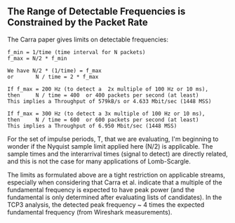 ## The Range of Detectable Frequencies is Constrained by the Packet Rate

The Carra paper gives limits on detectable frequencies: 

```
f_min = 1/time (time interval for N packets)
f_max = N/2 * f_min

We have N/2 * (1/time) = f_max
or       N / time = 2 * f_max

If f_max = 200 Hz (to detect a  2x multiple of 100 Hz or 10 ms), 
then     N / time = 400  or 400 packets per second (at least)
This implies a Throughput of 579kB/s or 4.633 Mbit/sec (1448 MSS)

If f_max = 300 Hz (to detect a 3x multiple of 100 Hz or 10 ms), 
then     N / time = 600  or 600 packets per second (at least)
This implies a Throughput of 6.950 Mbit/sec (1448 MSS)

```
For the set of impulse periods, T, that we are evaluating, I'm beginning to 
wonder if the Nyquist sample limit applied here (N/2) is applicable.
The sample times and the interarrival times (signal to detect) are directly related,
and this is not the case for many applications of Lomb-Scargle.

The limits as formulated above are a tight restriction on applicable
streams, especially when considering that Carra et al. indicate that
a multiple of the fundamental frequency is expected to have peak power
(and the fundamental is only determined after evaluating lists of 
candidates). In the TCP3 analysis, the detected peak frequency ~ 4 times the expected
fundamental frequency (from Wireshark measurements).
